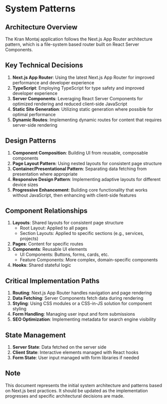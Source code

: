 # System Patterns

## Architecture Overview
The Kran Montaj application follows the Next.js App Router architecture pattern, which is a file-system based router built on React Server Components.

## Key Technical Decisions
1. **Next.js App Router**: Using the latest Next.js App Router for improved performance and developer experience
2. **TypeScript**: Employing TypeScript for type safety and improved developer experience
3. **Server Components**: Leveraging React Server Components for optimized rendering and reduced client-side JavaScript
4. **Static Site Generation**: Utilizing static generation where possible for optimal performance
5. **Dynamic Routes**: Implementing dynamic routes for content that requires server-side rendering

## Design Patterns
1. **Component Composition**: Building UI from reusable, composable components
2. **Page Layout Pattern**: Using nested layouts for consistent page structure
3. **Container/Presentational Pattern**: Separating data fetching from presentation where appropriate
4. **Responsive Design Pattern**: Implementing adaptive layouts for different device sizes
5. **Progressive Enhancement**: Building core functionality that works without JavaScript, then enhancing with client-side features

## Component Relationships
1. **Layouts**: Shared layouts for consistent page structure
   - Root Layout: Applied to all pages
   - Section Layouts: Applied to specific sections (e.g., services, projects)
2. **Pages**: Content for specific routes
3. **Components**: Reusable UI elements
   - UI Components: Buttons, forms, cards, etc.
   - Feature Components: More complex, domain-specific components
4. **Hooks**: Shared stateful logic

## Critical Implementation Paths
1. **Routing**: Next.js App Router handles navigation and page rendering
2. **Data Fetching**: Server Components fetch data during rendering
3. **Styling**: Using CSS modules or a CSS-in-JS solution for component styling
4. **Form Handling**: Managing user input and form submissions
5. **SEO Optimization**: Implementing metadata for search engine visibility

## State Management
1. **Server State**: Data fetched on the server side
2. **Client State**: Interactive elements managed with React hooks
3. **Form State**: User input managed with form libraries if needed

## Note
This document represents the initial system architecture and patterns based on Next.js best practices. It should be updated as the implementation progresses and specific architectural decisions are made. 
